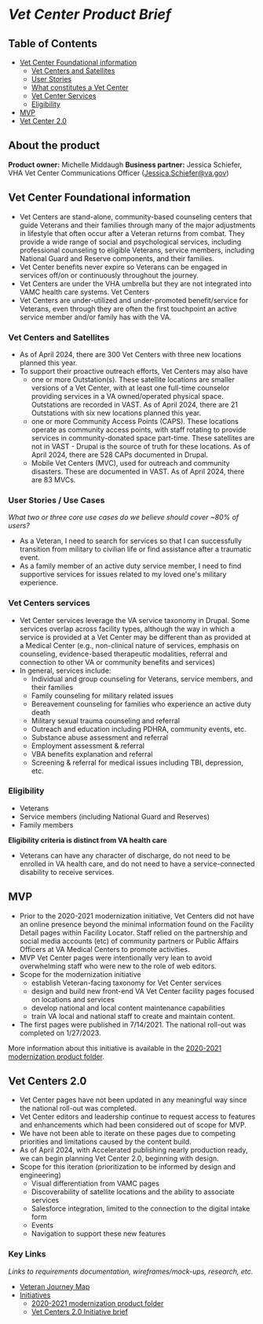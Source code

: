 # _Vet Center Product Brief_

## Table of Contents

* [Vet Center Foundational information](https://github.com/department-of-veterans-affairs/va.gov-team/blob/master/products/facilities/vet-centers/product-brief.md#project-rationale)
  * [Vet Centers and Satellites](https://github.com/department-of-veterans-affairs/va.gov-team/blob/master/products/facilities/vet-centers/product-brief.md#vet-centers-and-satellites)
  * [User Stories](https://github.com/department-of-veterans-affairs/va.gov-team/blob/master/products/facilities/vet-centers/product-brief.md#user-stories--use-cases)
  * [What constitutes a Vet Center](https://github.com/department-of-veterans-affairs/va.gov-team/blob/master/products/facilities/vet-centers/product-brief.md#what-is-a-vet-center)
  * [Vet Center Services](https://github.com/department-of-veterans-affairs/va.gov-team/blob/master/products/facilities/vet-centers/product-brief.md#vet-center-services)
  * [Eligibility](https://github.com/department-of-veterans-affairs/va.gov-team/blob/master/products/facilities/vet-centers/product-brief.md#eligibility)
* [MVP](https://github.com/department-of-veterans-affairs/va.gov-team/blob/master/products/facilities/vet-centers/product-brief.md#mvp)
* [Vet Center 2.0](https://github.com/department-of-veterans-affairs/va.gov-team/blob/master/products/facilities/vet-centers/product-brief.md#vet-center-2.0)

## About the product
**Product owner:** Michelle Middaugh
**Business partner:** Jessica Schiefer, VHA Vet Center Communications Officer (Jessica.Schiefer@va.gov)

## Vet Center Foundational information
- Vet Centers are stand-alone, community-based counseling centers that guide Veterans and their families through many of the major adjustments in lifestyle that often occur after a Veteran returns from combat. They provide a wide range of social and psychological services, including professional counseling to eligible Veterans, service members, including National Guard and Reserve components, and their families.
- Vet Center benefits never expire so Veterans can be engaged in services off/on or continuously throughout the journey.
- Vet Centers are under the VHA umbrella but they are not integrated into VAMC health care systems. Vet Centers 
- Vet Centers are under-utilized and under-promoted benefit/service for Veterans, even through they are often the first touchpoint an active service member and/or family has with the VA.

### Vet Centers and Satellites
- As of April 2024, there are 300 Vet Centers with three new locations planned this year.
- To support their proactive outreach efforts, Vet Centers may also have
  - one or more Outstation(s). These satellite locations are smaller versions of a Vet Center, with at least one full-time counselor providing services in a VA owned/operated physical space. Outstations are recorded in VAST. As of April 2024, there are 21 Outstations with six new locations planned this year. 
  - one or more Community Access Points (CAPS). These locations operate as community access points, with staff rotating to provide services in community-donated space part-time. These satellites are not in VAST - Drupal is the source of truth for these locations. As of April 2024, there are 528 CAPs documented in Drupal.  
  - Mobile Vet Centers (MVC), used for outreach and community disasters. These are documented in VAST. As of April 2024, there are 83 MVCs. 

### User Stories / Use Cases
*What two or three core use cases do we believe should cover ~80% of users?*
- As a Veteran, I need to search for services so that I can successfully transition from military to civilian life or find assistance after a traumatic event.
- As a family member of an active duty service member, I need to find supportive services for issues related to my loved one's military experience. 

### Vet Centers services
- Vet Center services leverage the VA service taxonomy in Drupal. Some services overlap across facility types, although the way in which a service is provided at a Vet Center may be different than as provided at a Medical Center (e.g., non-clinical nature of services, emphasis on counseling, evidence-based therapeutic modalities, referral and connection to other VA or community benefits and services) 
- In general, services include:
  - Individual and group counseling for Veterans, service members, and their families
  - Family counseling for military related issues
  - Bereavement counseling for families who experience an active duty death
  - Military sexual trauma counseling and referral
  - Outreach and education including PDHRA, community events, etc.
  - Substance abuse assessment and referral
  - Employment assessment & referral
  - VBA benefits explanation and referral
  - Screening & referral for medical issues including TBI, depression, etc.

### Eligibility
- Veterans
- Service members (including National Guard and Reserves)
- Family members

**Eligibility criteria is distinct from VA health care**
- Veterans can have any character of discharge, do not need to be enrolled in VA health care, and do not need to have a service-connected disability to receive services. 

## MVP
- Prior to the 2020-2021 modernization initiative, Vet Centers did not have an online presence beyond the minimal information found on the Facility Detail pages within Facility Locator. Staff relied on the partnership and social media accounts (etc) of community partners or Public Affairs Officers at VA Medical Centers to promote activities. 
- MVP Vet Center pages were intentionally very lean to avoid overwhelming staff who were new to the role of web editors. 
- Scope for the modernization initiative
  - establish Veteran-facing taxonomy for Vet Center services
  - design and build new front-end VA Vet Center facility pages focused on locations and services
  - develop national and local content maintenance capabilities
  - train VA local and national staff to create and maintain content.
- The first pages were published in 7/14/2021. The national roll-out was completed on 1/27/2023. 

More information about this initiative is available in the [2020-2021 modernization product folder](https://github.com/department-of-veterans-affairs/va.gov-team/tree/master/products/facilities/vet-centers/initiatives/2020-2021-modernization). 

## Vet Centers 2.0
- Vet Center pages have not been updated in any meaningful way since the national roll-out was completed.
- Vet Center editors and leadership continue to request access to features and enhancements which had been considered out of scope for MVP.
- We have not been able to iterate on these pages due to competing priorities and limitations caused by the content build.
- As of April 2024, with Accelerated publishing nearly production ready, we can begin planning Vet Center 2.0, beginning with design.
- Scope for this iteration (prioritization to be informed by design and engineering)
  - Visual differentiation from VAMC pages
  - Discoverability of satellite locations and the ability to associate services 
  - Salesforce integration, limited to the connection to the digital intake form
  - Events
  - Navigation to support these new features

### Key Links
_Links to requirements documentation, wireframes/mock-ups, research, etc._

- [Veteran Journey Map](https://github.com/department-of-veterans-affairs/va.gov-team/blob/master/platform/design/va-product-journey-maps/Veteran%20Journey%20Map.pdf)
- [Initiatives](https://github.com/department-of-veterans-affairs/va.gov-team/blob/master/products/facilities/vet-centers/initiatives)
  - [2020-2021 modernization product folder](https://github.com/department-of-veterans-affairs/va.gov-team/tree/master/products/facilities/vet-centers/initiatives/2020-2021-modernization)
  - [Vet Centers 2.0 Initiative brief](https://github.com/department-of-veterans-affairs/va.gov-team/blob/master/products/facilities/vet-centers/initiatives/vet-centers-2.0.md)
